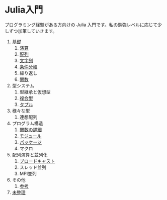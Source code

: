 # Julia入門

プログラミング経験がある方向けの Julia 入門です。私の勉強レベルに応じて少しずつ加筆していきます。

1. [基礎](1.基礎.md)
    1. [演算](演算.md)
    1. [配列](配列.md)
    1. [文字列](文字列.md)
    1. [条件分岐](条件分岐.md)
    1. 繰り返し
    1. [関数](関数.md)
1. 型システム
    1. 型継承と仮想型
    1. [複合型](複合型.md)
    1. [タプル](タプル.md)
1. 様々な型
    1. 連想配列
1. プログラム構造
    1. [関数の詳細](関数の詳細.md)
    1. [モジュール](モジュール.md)
    1. [パッケージ](パッケージ.md)
    1. マクロ
1. 配列演算と並列化
    1. [ブロードキャスト](ブロードキャスト.md)
    1. スレッド並列
    1. MPI並列
1. その他
    1. [参考](参考.md)
1. [未整理](未整理.md)
